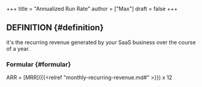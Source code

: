 +++
title = "Annualized Run Rate"
author = ["Max"]
draft = false
+++

## DEFINITION {#definition}

it's the recurring revenue generated by your SaaS business over the course of a year.


### Formular {#formular}

ARR = [MRR]({{<relref "monthly-recurring-revenue.md#" >}}) x 12
